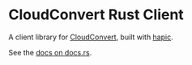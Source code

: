 # CloudConvert Rust Client

A client library for [CloudConvert](https://cloudconvert.com/api/v2), built with
[hapic](https://github.com/JOT85/hapic).

See the [docs on docs.rs](https://docs.rs/cloudconvert).
